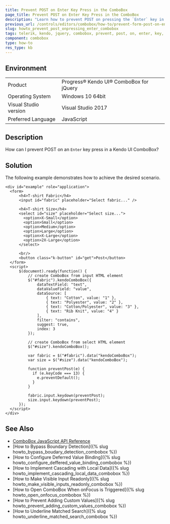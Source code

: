 ```yaml
---
title: Prevent POST on Enter Key Press in the ComboBox
page_title: Prevent POST on Enter Key Press in the ComboBox
description: "Learn how to prevent POST on pressing the `Enter` key in a Kendo UI ComboBox widget."
previous_url: /controls/editors/combobox/how-to/prevent-form-post-on-enter, /controls/editors/combobox/how-to/customize/prevent-form-post-on-enter
slug: howto_prevent_post_onpressing_enter_combobox
tags: telerik, kendo, jquery, combobox, prevent, post, on, enter, key, press
component: combobox
type: how-to
res_type: kb
---
```


## Environment

<table>
 <tr>
  <td>Product</td>
  <td>Progress® Kendo UI® ComboBox for jQuery</td>
 </tr>
 <tr>
  <td>Operating System</td>
  <td>Windows 10 64bit</td>
 </tr>
 <tr>
  <td>Visual Studio version</td>
  <td>Visual Studio 2017</td>
 </tr>
 <tr>
  <td>Preferred Language</td>
  <td>JavaScript</td>
 </tr>
</table>

## Description

How can I prevent POST on an `Enter` key press in a Kendo UI ComboBox?

## Solution

The following example demonstrates how to achieve the desired scenario.


```dojo
<div id="example" role="application">
  <form>
      <h4>T-shirt Fabric</h4>
      <input id="fabric" placeholder="Select fabric..." />

      <h4>T-shirt Size</h4>
      <select id="size" placeholder="Select size...">
        <option>X-Small</option>
        <option>Small</option>
        <option>Medium</option>
        <option>Large</option>
        <option>X-Large</option>
        <option>2X-Large</option>
      </select>

      <br/>
      <button class="k-button" id="get">Post</button>
  </form>
  <script>
      $(document).ready(function() {
          // create ComboBox from input HTML element
          $("#fabric").kendoComboBox({
              dataTextField: "text",
              dataValueField: "value",
              dataSource: [
                  { text: "Cotton", value: "1" },
                  { text: "Polyester", value: "2" },
                  { text: "Cotton/Polyester", value: "3" },
                  { text: "Rib Knit", value: "4" }
              ],
              filter: "contains",
              suggest: true,
              index: 3
          });

          // create ComboBox from select HTML element
          $("#size").kendoComboBox();

          var fabric = $("#fabric").data("kendoComboBox");
          var size = $("#size").data("kendoComboBox");

          function preventPost(e) {
            if (e.keyCode === 13) {
              e.preventDefault();
            }
          }

          fabric.input.keydown(preventPost);
          size.input.keydown(preventPost);
      });
  </script>
</div>
```

## See Also

* [ComboBox JavaScript API Reference](/api/javascript/ui/combobox)
* [How to Bypass Boundary Detection]({% slug howto_bypass_boudary_detection_combobox %})
* [How to Configure Deferred Value Binding]({% slug howto_configure_deffered_value_binding_combobox %})
* [How to Implement Cascading with Local Data]({% slug howto_implement_cascading_local_data_combobox %})
* [How to Make Visible Input Readonly]({% slug howto_make_visible_inputs_readonly_combobox %})
* [How to Open ComboBox When onFocus is Triggered]({% slug howto_open_onfocus_combobox %})
* [How to Prevent Adding Custom Values]({% slug howto_prevent_adding_custom_values_combobox %})
* [How to Underline Matched Search]({% slug howto_underline_matched_search_combobox %})

